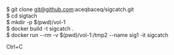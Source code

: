 $ git clone git@github.com:aceqbaceq/sigcatch.git  
$ cd sigtach  
$ mkdir -p  $(pwd)/vol-1  
$ docker build -t sigcatch .  
$ docker run  --rm    -v $(pwd)/vol-1:/tmp2  --name sig1 -it sigcatch  
  
Ctrl+C  



